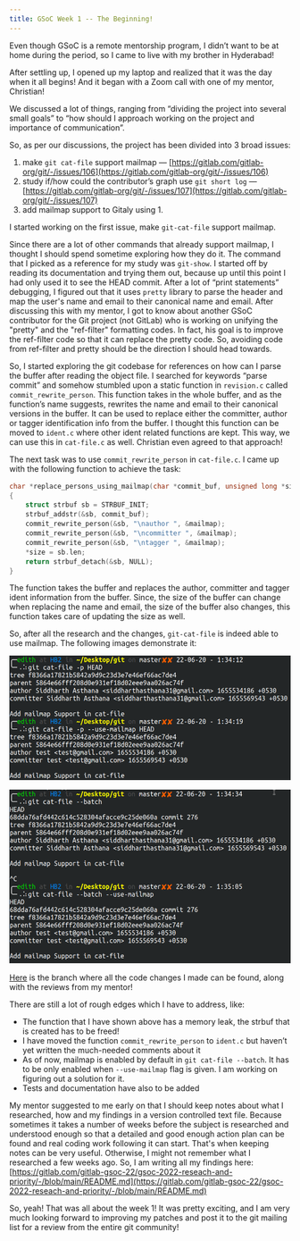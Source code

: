 ```yaml
---
title: GSoC Week 1 -- The Beginning!
---
```



Even though GSoC is a remote mentorship program, I didn’t want to be at home during the period, so I came to live with my brother in Hyderabad! 

After settling up, I opened up my laptop and realized that it was the day when it all begins! And it began with a Zoom call with one of my mentor, Christian!

We discussed a lot of things, ranging from “dividing the project into several small goals” to “how should I approach working on the project and importance of communication”.

So, as per our discussions, the project has been divided into 3 broad issues:

1. make `git cat-file` support mailmap  —  [https://gitlab.com/gitlab-org/git/-/issues/106](https://gitlab.com/gitlab-org/git/-/issues/106) 
2. study if/how could the contributor’s graph use `git short log`  —  [https://gitlab.com/gitlab-org/git/-/issues/107](https://gitlab.com/gitlab-org/git/-/issues/107) 
3. add mailmap support to Gitaly using 1.

I started working on the first issue, make `git-cat-file` support mailmap.

Since there are a lot of other commands that already support mailmap, I thought I should spend sometime exploring how they do it. The command that I picked as a reference for my study was `git-show`. I started off by reading its documentation and trying them out, because up until this point I had only used it to see the HEAD commit. After a lot of “print statements” debugging, I figured out that it uses `pretty` library to parse the header and map the user's name and email to their canonical name and email. After discussing this with my mentor, I got to know about another GSoC contributor for the Git project (not GitLab) who is working on unifying the "pretty" and the "ref-filter" formatting codes. In fact, his goal is to improve the ref-filter code so that it can replace the pretty code. So, avoiding code from ref-filter and pretty should be the direction I should head towards.

So, I started exploring the git codebase for references on how can I parse the buffer after reading the object file. I searched for keywords “parse commit” and somehow stumbled upon a static function in `revision.c` called `commit_rewrite_person`. This function takes in the whole buffer, and as the function’s name suggests, rewrites the name and email to their canonical versions in the buffer. It can be used to replace either the committer, author or tagger identification info from the buffer. I thought this function can be moved to `ident.c` where other ident related functions are kept. This way, we can use this in `cat-file.c` as well. Christian even agreed to that approach!

The next task was to use `commit_rewrite_person` in `cat-file.c`. I came up with the following function to achieve the task:

```c
char *replace_persons_using_mailmap(char *commit_buf, unsigned long *size)
{
	struct strbuf sb = STRBUF_INIT;
	strbuf_addstr(&sb, commit_buf);
	commit_rewrite_person(&sb, "\nauthor ", &mailmap);
	commit_rewrite_person(&sb, "\ncommitter ", &mailmap);
	commit_rewrite_person(&sb, "\ntagger ", &mailmap);
	*size = sb.len;
	return strbuf_detach(&sb, NULL);
}
```

The function takes the buffer and replaces the author, committer and tagger ident information from the buffer. Since, the size of the buffer can change when replacing the name and email, the size of the buffer also changes, this function takes care of updating the size as well.

So, after all the research and the changes, `git-cat-file` is indeed able to use mailmap. The following images demonstrate it:

![git-cat-file](https://raw.githubusercontent.com/edith007/siddharthasthana.dev/main/source/_posts/GSoC%20Week%201%20%D1%82%D0%90%D0%A4%20The%20Beginning!%20187289c207fd40b4965c8dc828800c08/Untitled.png)

![git-cat-file-batch](https://raw.githubusercontent.com/edith007/siddharthasthana.dev/main/source/_posts/GSoC%20Week%201%20%D1%82%D0%90%D0%A4%20The%20Beginning!%20187289c207fd40b4965c8dc828800c08/Untitled%201.png)

[Here](https://gitlab.com/edith007/git/-/commits/mailmap-support-in-cat-file) is the branch where all the code changes I made can be found, along with the reviews from my mentor! 

There are still a lot of rough edges which I have to address, like:

- The function that I have shown above has a memory leak, the strbuf that is created has to be freed!
- I have moved the function `commit_rewrite_person` to `ident.c` but haven’t yet written the much-needed comments about it
- As of now, mailmap is enabled by default in `git cat-file --batch`. It has to be only enabled when `--use-mailmap` flag is given. I am working on figuring out a solution for it.
- Tests and documentation have also to be added

My mentor suggested to me early on that I should keep notes about what I researched, how and my findings in a version controlled text file. Because sometimes it takes a number of weeks before the subject is researched and understood enough so that a detailed and good enough action plan can be found and real coding work following it can start. That's when keeping notes can be very useful. Otherwise, I might not remember what I researched a few weeks ago. So, I am writing all my findings here: [https://gitlab.com/gitlab-gsoc-22/gsoc-2022-reseach-and-priority/-/blob/main/README.md](https://gitlab.com/gitlab-gsoc-22/gsoc-2022-reseach-and-priority/-/blob/main/README.md)

So, yeah! That was all about the week 1! It was pretty exciting, and I am very much looking forward to improving my patches and post it to the git mailing list for a review from the entire git community!
